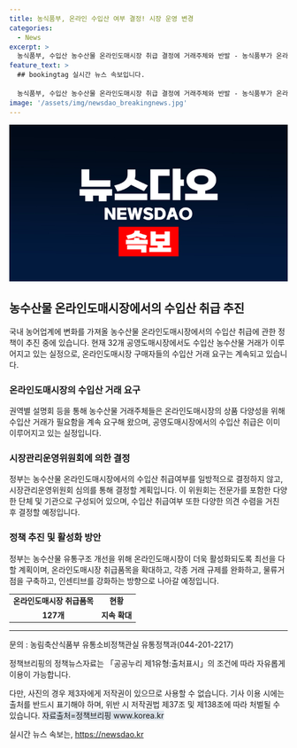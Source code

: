 ```yaml
---
title: 농식품부, 온라인 수입산 여부 결정! 시장 운영 변경
categories:
  - News
excerpt: >
  농식품부, 수입산 농수산물 온라인도매시장 취급 결정에 거래주체와 반발 - 농식품부가 온라인도매시장에서 수입산 농수산물 취급 여부를 시장관리운영위원회 심의를 통해 결정하겠다고 밝혔다. 이에 농어업계는 반발하며 정부의 결정에 대한 우려를 표명하고 있다. 현재 공영도매시장에서도 수입산 농수산물 거래가 이루어지고 있어 온라인도매시장 구매자들의 수입산 거래 요구가 계속되고 있으며, 정부는 온라인도매시장을 활성화하고자 최선을 다하겠다고 밝혔다.
feature_text: >
  ## bookingtag 실시간 뉴스 속보입니다.

  농식품부, 수입산 농수산물 온라인도매시장 취급 결정에 거래주체와 반발 - 농식품부가 온라인도매시장에서 수입산 농수산물 취급 여부를 시장관리운영위원회 심의를 통해 결정하겠다고 밝혔다. 이에 농어업계는 반발하며 정부의 결정에 대한 우려를 표명하고 있다. 현재 공영도매시장에서도 수입산 농수산물 거래가 이루어지고 있어 온라인도매시장 구매자들의 수입산 거래 요구가 계속되고 있으며, 정부는 온라인도매시장을 활성화하고자 최선을 다하겠다고 밝혔다.
image: '/assets/img/newsdao_breakingnews.jpg'
---
```


<p><img src="/assets/img/newsdao_breakingnews.jpg" alt="bookingtag 속보" /></p>

<h2 data-ke-size="size26">농수산물 온라인도매시장에서의 수입산 취급 추진</h2>

<p data-ke-size="size16">국내 농어업계에 변화를 가져올 농수산물 온라인도매시장에서의 수입산 취급에 관한 정책이 추진 중에 있습니다. 현재 32개 공영도매시장에서도 수입산 농수산물 거래가 이루어지고 있는 실정으로, 온라인도매시장 구매자들의 수입산 거래 요구는 계속되고 있습니다.</p>

<h3>온라인도매시장의 수입산 거래 요구</h3>

<p data-ke-size="size16">권역별 설명회 등을 통해 농수산물 거래주체들은 온라인도매시장의 상품 다양성을 위해 수입산 거래가 필요함을 계속 요구해 왔으며, 공영도매시장에서의 수입산 취급은 이미 이루어지고 있는 실정입니다.</p>

<h3>시장관리운영위원회에 의한 결정</h3>

<p data-ke-size="size16">정부는 농수산물 온라인도매시장에서의 수입산 취급여부를 일방적으로 결정하지 않고, 시장관리운영위원회 심의를 통해 결정할 계획입니다. 이 위원회는 전문가를 포함한 다양한 단체 및 기관으로 구성되어 있으며, 수입산 취급여부 또한 다양한 의견 수렴을 거친 후 결정할 예정입니다.</p>

<h3>정책 추진 및 활성화 방안</h3>

<p data-ke-size="size16">정부는 농수산물 유통구조 개선을 위해 온라인도매시장이 더욱 활성화되도록 최선을 다할 계획이며, 온라인도매시장 취급품목을 확대하고, 각종 거래 규제를 완화하고, 물류거점을 구축하고, 인센티브를 강화하는 방향으로 나아갈 예정입니다.</p>

<table>
<tbody>
<tr>
<td style="text-align: center; height: 17px;"><strong>온라인도매시장 취급품목</strong></td>
<td style="text-align: center; height: 17px;"><strong>현황</strong></td>
</tr>
<tr>
<td style="text-align: center; height: 17px;"><b>127개</b></td>
<td style="text-align: center; height: 17px;"><b>지속 확대</b></td>
</tr>
</tbody>
</table>

<hr>

<p data-ke-size="size16">문의 : 농림축산식품부 유통소비정책관실 유통정책과(044-201-2217)</p>

<p data-ke-size="size16">정책브리핑의 정책뉴스자료는 「공공누리 제1유형:출처표시」의 조건에 따라 자유롭게 이용이 가능합니다.</p>

<p data-ke-size="size16">다만, 사진의 경우 제3자에게 저작권이 있으므로 사용할 수 없습니다. 기사 이용 시에는 출처를 반드시 표기해야 하며, 위반 시 저작권법 제37조 및 제138조에 따라 처벌될 수 있습니다. <span style="background-color: #21538527;">자료출처=정책브리핑 www.korea.kr</span></p>
실시간 뉴스 속보는, <a href="https://newsdao.kr" rel="dofollow">https://newsdao.kr</a>


